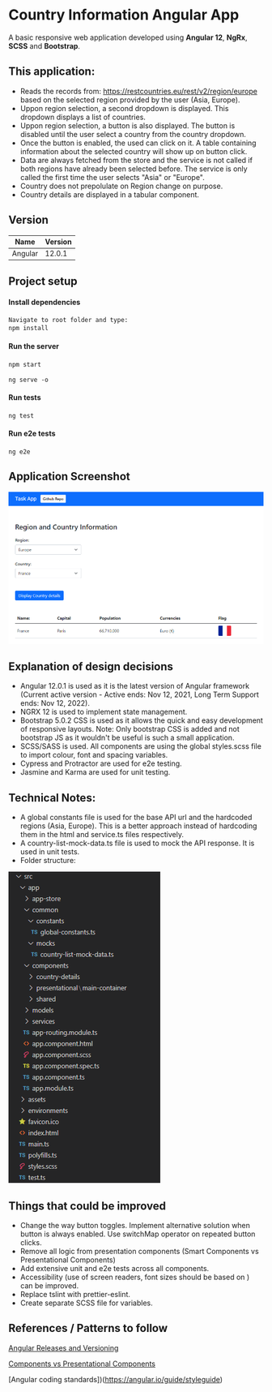 # Country Information Angular App
A basic responsive web application developed using <b>Angular 12</b>, <b>NgRx</b>, <b>SCSS</b> and <b>Bootstrap</b>.  

## This application: 

- Reads the records from: https://restcountries.eu/rest/v2/region/europe based on the selected region provided by the user (Asia, Europe).
- Uppon region selection, a second dropdown is displayed. This dropdown displays a list of countries.
- Uppon region selection, a button is also displayed. The button is disabled until the user select a country from the country dropdown. 
- Once the button is enabled, the used can click on it. A table containing information about the selected country will show up on button click. 
- Data are always fetched from the store and the service is not called if both regions have already been selected before. The service is only called the first time the user selects "Asia" or "Europe".
- Country does not prepolulate on Region change on purpose.
- Country details are displayed in a tabular component.



## Version

| Name  | Version |
| ------------- | ------------- |
| Angular  | 12.0.1  |


## Project setup

#### Install dependencies
```
Navigate to root folder and type:
npm install
```
#### Run the server
```
npm start
```
```
ng serve -o
```

#### Run tests
```
ng test
```

#### Run e2e tests
```
ng e2e
```

## Application Screenshot

<kbd>

  ![Capture](https://github.com/sckarolos/country-info/blob/main/src/assets/screenshot.png)

</kbd>


## Explanation of design decisions

- Angular 12.0.1 is used as it is the latest version of Angular framework (Current active version - Active ends: Nov 12, 2021, Long Term Support ends: Nov 12, 2022).
- NGRX 12 is used to implement state management. 
- Bootstrap 5.0.2 CSS is used as it allows the quick and easy development of responsive layouts. Note: Only bootstrap CSS is added and not bootstrap JS as it wouldn't be useful is such a small application.
- SCSS/SASS is used. All components are using the global styles.scss file to import colour, font and spacing variables.
- Cypress and Protractor are used for e2e testing.
- Jasmine and Karma are used for unit testing. 

## Technical Notes:

- A global constants file is used for the base API url and the hardcoded regions (Asia, Europe). This is a better approach instead of hardcoding them in the html and service.ts files respectively.
- A country-list-mock-data.ts file is used to mock the API response. It is used in unit tests. 
- Folder structure:
<kbd>

  ![Capture](https://github.com/sckarolos/country-info/blob/main/src/assets/fstructure.png)

</kbd> 

## Things that could be improved

- Change the way button toggles. Implement alternative solution when button is always enabled. Use switchMap operator on repeated button clicks.
- Remove all logic from presentation components (Smart Components vs Presentational Components)
- Add extensive unit and e2e tests across all components.
- Accessibility (use of screen readers, font sizes should be based on  ) can be improved.  
- Replace tslint with prettier-eslint. 
- Create separate SCSS file for variables. 

## References / Patterns to follow

[Angular Releases and Versioning](https://angular.io/guide/releases)

[Components vs Presentational Components](https://blog.angular-university.io/angular-2-smart-components-vs-presentation-components-whats-the-difference-when-to-use-each-and-why/)

[Angular coding standards])(https://angular.io/guide/styleguide)
